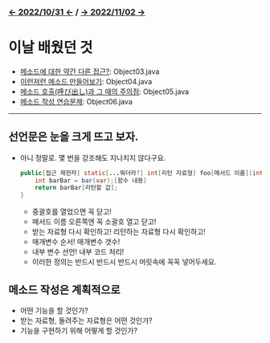 ﻿### [← 2022/10/31 ←](/221011-_JAVA/22-10/221031/) / [→ 2022/11/02 →](/221011-_JAVA/221102/)

# 이날 배웠던 것

- [메소드에 대한 약간 다른 접근?](/221011-_JAVA/221101/javastudy56/javastudy/src/javastudy/Object03.java): Object03.java
- [이런저런 메소드 만들어보기](/221011-_JAVA/221101/javastudy56/javastudy/src/javastudy/Object04.java): Object04.java
- [메소드 호출(呼び出し)과 그 때의 주의점](/221011-_JAVA/221101/javastudy56/javastudy/src/javastudy/Object05.java): Object05.java
- [메소드 작성 연습문제](/221011-_JAVA/221101/javastudy56/javastudy/src/javastudy/Object06.java): Object06.java

---

## 선언문은 눈을 크게 뜨고 보자.

- 아니 정말로. 몇 번을 강조해도 지나치지 않다구요.

    ```java
    public[접근 제한자] static[...뭐더라?] int[리턴 자료형] foo[메서드 이름](int[매개변수 자료형] var[매개변수 이름]){
        int barBar = bar(var);[함수 내용]
        return barBar[리턴할 값];
    }
    ```
    
    - 중괄호를 열었으면 꼭 닫고!
    - 메서드 이름 오른쪽엔 꼭 소괄호 열고 닫고!
    - 받는 자료형 다시 확인하고! 리턴하는 자료형 다시 확인하고!
    - 매개변수 순서! 매개변수 갯수!
    - 내부 변수 선언! 내부 코드 처리!
    - 이러한 정의는 반드시 반드시 반드시 머릿속에 꼭꼭 넣어두세요.

## 메소드 작성은 계획적으로

- 어떤 기능을 할 것인가?
- 받는 자료형, 돌려주는 자료형은 어떤 것인가?
- 기능을 구현하기 위해 어떻게 할 것인가?